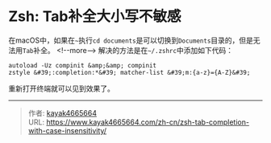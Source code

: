 # Zsh: Tab补全大小写不敏感

在macOS中，如果在`~`执行`cd documents`是可以切换到`Documents`目录的，但是无法用`Tab`补全。
&lt;!--more--&gt;
解决的方法是在`~/.zshrc`中添加如下代码：
```shell
autoload -Uz compinit &amp;&amp; compinit
zstyle &#39;:completion:*&#39; matcher-list &#39;m:{a-z}={A-Z}&#39;
```

重新打开终端就可以见到效果了。

---

> 作者: [kayak4665664](https://github.com/kayak4665664)  
> URL: https://www.kayak4665664.com/zh-cn/zsh-tab-completion-with-case-insensitivity/  

